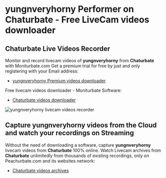 # yungnveryhorny Performer on Chaturbate - Free LiveCam videos downloader

## Chaturbate Live Videos Recorder

Monitor and record livecam videos of **yungnveryhorny** from **Chaturbate** with Moniturbate.com
Get a premium trial for free by just and only registering with your Email address:
* [yungnveryhorny Premium videos downloader](https://moniturbate.com/request-demo-licence-key.html)

Free livecam videos downloader - Moniturbate Software:
* [Chaturbate videos downloader](https://moniturbate.com/moniturbate-download-software.html)

![yungnveryhorny livecam videos recorder](https://peachurnet.com/templates/moniturbate-software.png)


## Capture yungnveryhorny videos from the Cloud and watch your recordings on Streaming

Without the need of downloading a software, capture **yungnveryhorny** livecam videos from **Chaturbate** 100% online.
Watch Livecam archives from **Chaturbate** unlimitedly from thousands of existing recordings, only on Peachurbate.com and its websites network:
* [Chaturbate videos archives](https://peachurnet.com/)